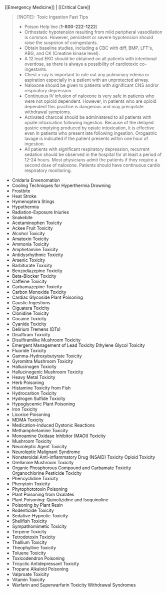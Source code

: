 [[Emergency Medicine]] | [[Critical Care]]


> [!NOTE]- Toxic Ingestion Fast Tips
> - Poison Help line (**1-800-222-1222**)
> - Orthostatic hypotension resulting from mild peripheral vasodilation is common. However, persistent or severe hypotension should raise the suspicion of coingestants.
> - Obtain baseline studies, including a CBC with diff, BMP, LFT's, ABG, and CK (Creatine kinase level).
> - A 12 lead EKG should be obtained on all patients with intentional overdose, as there is always a possibility of cardiotoxic co-ingestants.
> - Chest x-ray is important to rule out any pulmonary edema or aspiration especially in a patient with an unprotected airway.
> - Naloxone should be given to patients with significant CNS and/or respiratory depression.
> - Continuous IV infusion of naloxone is very safe in patients who were not opioid dependent. However, in patients who are opioid dependent this practice is dangerous and may precipitate withdrawal symptoms.
> - Activated charcoal should be administered to all patients with opiate intoxication following ingestion. Because of the delayed gastric emptying produced by opiate intoxication, it is effective even in patients who present late following ingestion. Orogastric lavage is indicated if the patient presents within one hour of ingestion.
> - All patients with significant respiratory depression, recurrent sedation should be observed in the hospital for at least a period of 12-24 hours. Most physicians admit the patients if they require a second dose of naloxone. Patients should have continuous cardio respiratory monitoring.

- Cnidaria Envenomation
- Cooling Techniques for Hyperthermia Drowning
- Frostbite
- Heat Stroke
- Hymenoptera Stings
- Hypothermia
- Radiation-Exposure Iniuries
- Snakebite
- Acetaminophen Toxicity
- Ackee Fruit Toxicity
- Alcohol Toxicity
- Amatoxin Toxicity
- Ammonia Toxicity
- Amphetamine Toxicity
- Antidysrhythmic Toxicity
- Arsenic Toxicity
- Barbiturate Toxicity
- Benzodiazepine Toxicity
- Beta-Blocker Toxicity
- Caffeine Toxicity
- Carbamazepine Toxicity
- Carbon Monoxide Toxicity
- Cardiac Glycoside Plant Poisoning
- Caustic Ingestions
- Ciguatera Toxicity
- Clonidine Toxicity
- Cocaine Toxicity
- Cyanide Toxicity
- Delirium Tremens (DTs)
- Disulfiram Toxicity
- Disulfiramlike Mushroom Toxicity
- Emergent Management of Lead Toxicity Ethylene Glycol Toxicity
- Fluoride Toxicity
- Gamma-Hydroxybutyrate Toxicity
- Gyromitra Mushroom Toxicity
- Hallucinogen Toxicity
- Hallucinogenic Mushroom Toxicity
- Heavy Metal Toxicity
- Herb Poisoning
- Histamine Toxicity from Fish
- Hydrocarbon Toxicity
- Hydrogen Sulfide Toxicity
- Hypoglycemic Plant Poisoning
- Iron Toxicity
- Licorice Poisoning
- MDMA Toxicity
- Medication-Induced Dystonic Reactions
- Methamphetamine Toxicity
- Monoamine Oxidase Inhibitor (MAOI) Toxicity
- Mushroom Toxicity
- Neuroleptic Agent Toxicity
- Neuroleptic Malignant Syndrome
- Nonsteroidal Anti-inflammatory Drug (NSAID) Toxicity Opioid Toxicity
- Orellanine Mushroom Toxicity
- Organic Phosphorous Compound and Carbamate Toxicity Organochlorine Pesticide Toxicity
- Phencyclidine Toxicity
- Phenytoin Toxicity
- Phytophototoxin Poisoning
- Plant Poisoning from Oxalates
- Plant Poisoning: Quinolizidine and Isoquinoline
- Poisoning by Plant Resin
- Rodenticide Toxicity
- Sedative-Hypnotic Toxicity
- Shellfish Toxicity
- Sympathomimetic Toxicity
- Terpene Toxicity
- Tetrodotoxin Toxicity
- Thallium Toxicity
- Theophylline Toxicity
- Toluene Toxicity
- Toxicodendron Poisoning
- Tricyclic Antidepressant Toxicity
- Tropane Alkaloid Poisoning
- Valproate Toxicity
- Vitamin Toxicity
- Warfarin and Superwarfarin Toxicity Withdrawal Syndromes

